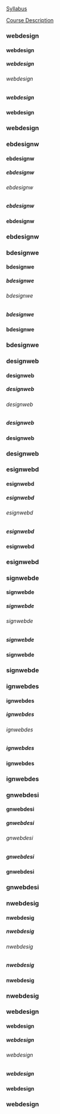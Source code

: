 [Syllabus](https://worreaud000.github.io/webdesign/Syllabus/)

[Course Description](https://worreaud000.github.io/webdesign/course-description/)


### webdesign
#### webdesign
##### webdesign
###### webdesign
##### webdesign
#### webdesign
### webdesign

### ebdesignw
#### ebdesignw
##### ebdesignw
###### ebdesignw
##### ebdesignw
#### ebdesignw
### ebdesignw

### bdesignwe
#### bdesignwe
##### bdesignwe
###### bdesignwe
##### bdesignwe
#### bdesignwe
### bdesignwe

### designweb
#### designweb
##### designweb
###### designweb
##### designweb
#### designweb
### designweb

### esignwebd
#### esignwebd
##### esignwebd
###### esignwebd
##### esignwebd
#### esignwebd
### esignwebd

### signwebde
#### signwebde
##### signwebde
###### signwebde
##### signwebde
#### signwebde
### signwebde

### ignwebdes
#### ignwebdes
##### ignwebdes
###### ignwebdes
##### ignwebdes
#### ignwebdes
### ignwebdes

### gnwebdesi
#### gnwebdesi
##### gnwebdesi
###### gnwebdesi
##### gnwebdesi
#### gnwebdesi
### gnwebdesi

### nwebdesig
#### nwebdesig
##### nwebdesig
###### nwebdesig
##### nwebdesig
#### nwebdesig
### nwebdesig

### webdesign
#### webdesign
##### webdesign
###### webdesign
##### webdesign
#### webdesign
### webdesign
